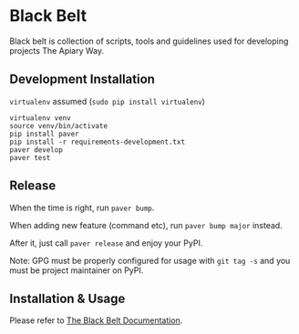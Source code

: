# Black Belt

Black belt is collection of scripts, tools and guidelines used for developing projects The Apiary Way.

## Development Installation

`virtualenv` assumed (`sudo pip install virtualenv`)

```
virtualenv venv
source venv/bin/activate
pip install paver
pip install -r requirements-development.txt
paver develop
paver test
```

## Release

When the time is right, run `paver bump`. 

When adding new feature (command etc), run `paver bump major` instead.

After it, just call `paver release` and enjoy your PyPI.

Note: GPG must be properly configured for usage with `git tag -s` and you must be project maintainer on PyPI.


## Installation & Usage

Please refer to [The Black Belt Documentation](http://black-belt.readthedocs.org/). 
